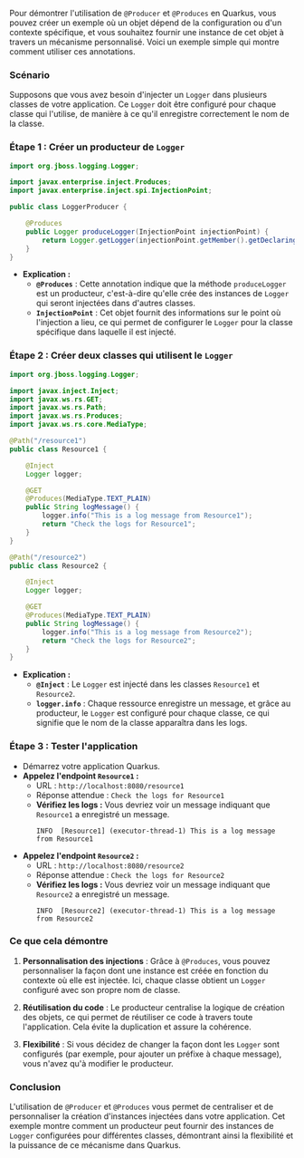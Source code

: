Pour démontrer l'utilisation de `@Producer` et `@Produces` en Quarkus, vous pouvez créer un exemple où un objet dépend de la configuration ou d'un contexte spécifique, et vous souhaitez fournir une instance de cet objet à travers un mécanisme personnalisé. Voici un exemple simple qui montre comment utiliser ces annotations.

### Scénario

Supposons que vous avez besoin d'injecter un `Logger` dans plusieurs classes de votre application. Ce `Logger` doit être configuré pour chaque classe qui l'utilise, de manière à ce qu'il enregistre correctement le nom de la classe.

### Étape 1 : Créer un producteur de `Logger`

```java
import org.jboss.logging.Logger;

import javax.enterprise.inject.Produces;
import javax.enterprise.inject.spi.InjectionPoint;

public class LoggerProducer {

    @Produces
    public Logger produceLogger(InjectionPoint injectionPoint) {
        return Logger.getLogger(injectionPoint.getMember().getDeclaringClass().getName());
    }
}
```

- **Explication :**
  - **`@Produces`** : Cette annotation indique que la méthode `produceLogger` est un producteur, c'est-à-dire qu'elle crée des instances de `Logger` qui seront injectées dans d'autres classes.
  - **`InjectionPoint`** : Cet objet fournit des informations sur le point où l'injection a lieu, ce qui permet de configurer le `Logger` pour la classe spécifique dans laquelle il est injecté.

### Étape 2 : Créer deux classes qui utilisent le `Logger`

```java
import org.jboss.logging.Logger;

import javax.inject.Inject;
import javax.ws.rs.GET;
import javax.ws.rs.Path;
import javax.ws.rs.Produces;
import javax.ws.rs.core.MediaType;

@Path("/resource1")
public class Resource1 {

    @Inject
    Logger logger;

    @GET
    @Produces(MediaType.TEXT_PLAIN)
    public String logMessage() {
        logger.info("This is a log message from Resource1");
        return "Check the logs for Resource1";
    }
}

@Path("/resource2")
public class Resource2 {

    @Inject
    Logger logger;

    @GET
    @Produces(MediaType.TEXT_PLAIN)
    public String logMessage() {
        logger.info("This is a log message from Resource2");
        return "Check the logs for Resource2";
    }
}
```

- **Explication :**
  - **`@Inject`** : Le `Logger` est injecté dans les classes `Resource1` et `Resource2`.
  - **`logger.info`** : Chaque ressource enregistre un message, et grâce au producteur, le `Logger` est configuré pour chaque classe, ce qui signifie que le nom de la classe apparaîtra dans les logs.

### Étape 3 : Tester l'application

- Démarrez votre application Quarkus.
- **Appelez l'endpoint `Resource1` :**
  - URL : `http://localhost:8080/resource1`
  - Réponse attendue : `Check the logs for Resource1`
  - **Vérifiez les logs :** Vous devriez voir un message indiquant que `Resource1` a enregistré un message.
    ```
    INFO  [Resource1] (executor-thread-1) This is a log message from Resource1
    ```
- **Appelez l'endpoint `Resource2` :**
  - URL : `http://localhost:8080/resource2`
  - Réponse attendue : `Check the logs for Resource2`
  - **Vérifiez les logs :** Vous devriez voir un message indiquant que `Resource2` a enregistré un message.
    ```
    INFO  [Resource2] (executor-thread-1) This is a log message from Resource2
    ```

### Ce que cela démontre

1. **Personnalisation des injections** : Grâce à `@Produces`, vous pouvez personnaliser la façon dont une instance est créée en fonction du contexte où elle est injectée. Ici, chaque classe obtient un `Logger` configuré avec son propre nom de classe.

2. **Réutilisation du code** : Le producteur centralise la logique de création des objets, ce qui permet de réutiliser ce code à travers toute l'application. Cela évite la duplication et assure la cohérence.

3. **Flexibilité** : Si vous décidez de changer la façon dont les `Logger` sont configurés (par exemple, pour ajouter un préfixe à chaque message), vous n'avez qu'à modifier le producteur.

### Conclusion

L'utilisation de `@Producer` et `@Produces` vous permet de centraliser et de personnaliser la création d'instances injectées dans votre application. Cet exemple montre comment un producteur peut fournir des instances de `Logger` configurées pour différentes classes, démontrant ainsi la flexibilité et la puissance de ce mécanisme dans Quarkus.